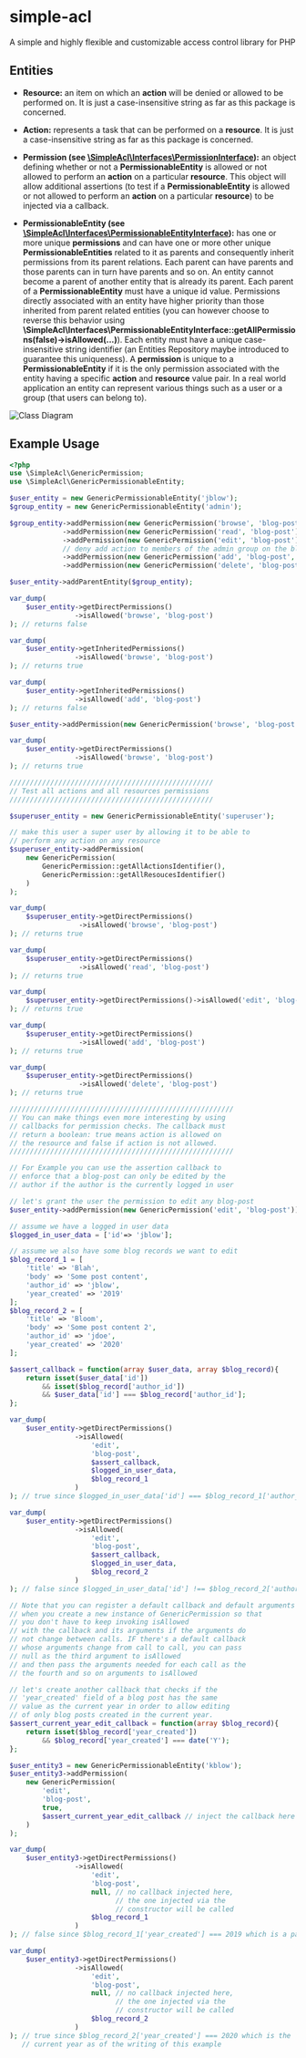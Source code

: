# simple-acl
A simple and highly flexible and customizable access control library for PHP 

Entities
----------
* **Resource:** an item on which an **action** will be denied or allowed to be performed on.
It is just a case-insensitive string as far as this package is concerned.

* **Action:** represents a task that can be performed on a **resource**. 
It is just a case-insensitive string as far as this package is concerned.

* **Permission (see [\SimpleAcl\Interfaces\PermissionInterface](src/interfaces/PermissionInterface.php)):** an object defining whether 
or not a **PermissionableEntity** is allowed or not allowed to perform an **action** on a 
particular **resource**. This object will allow additional assertions (to test if a **PermissionableEntity** 
is allowed or not allowed to perform an **action** on a particular **resource**) to be injected via a callback.

* **PermissionableEntity (see [\SimpleAcl\Interfaces\PermissionableEntityInterface](src/interfaces/PermissionableEntityInterface.php)):** 
has one or more unique **permissions** and can have one or more other unique **PermissionableEntities** related to it as parents 
and consequently inherit permissions from its parent relations. Each parent can have parents and those parents can in turn have 
parents and so on. An entity cannot become a parent of another entity that is already its parent. Each parent of a 
**PermissionableEntity** must have a unique id value. Permissions directly associated with an entity have higher 
priority than those inherited from parent related entities (you can however choose to reverse this behavior using
**\SimpleAcl\Interfaces\PermissionableEntityInterface::getAllPermissions(false)->isAllowed(...)**). 
Each entity must have a unique case-insensitive string identifier (an Entities Repository maybe introduced 
to guarantee this uniqueness). A **permission** is unique to a **PermissionableEntity** if it is the only 
permission associated with the entity having a specific **action** and **resource** value pair. In a real 
world application an entity can represent various things such as a user or a group (that users can belong to).
 
![Class Diagram](class-diagram.svg)

## Example Usage

```php
<?php
use \SimpleAcl\GenericPermission;
use \SimpleAcl\GenericPermissionableEntity;

$user_entity = new GenericPermissionableEntity('jblow');
$group_entity = new GenericPermissionableEntity('admin');

$group_entity->addPermission(new GenericPermission('browse', 'blog-post'))
             ->addPermission(new GenericPermission('read', 'blog-post'))
             ->addPermission(new GenericPermission('edit', 'blog-post'))
             // deny add action to members of the admin group on the blog-post resource
             ->addPermission(new GenericPermission('add', 'blog-post', false))
             ->addPermission(new GenericPermission('delete', 'blog-post'));

$user_entity->addParentEntity($group_entity);

var_dump(
    $user_entity->getDirectPermissions()
                ->isAllowed('browse', 'blog-post')
); // returns false

var_dump(
    $user_entity->getInheritedPermissions()
                ->isAllowed('browse', 'blog-post')
); // returns true

var_dump(
    $user_entity->getInheritedPermissions()
                ->isAllowed('add', 'blog-post')
); // returns false

$user_entity->addPermission(new GenericPermission('browse', 'blog-post'));

var_dump(
    $user_entity->getDirectPermissions()
                ->isAllowed('browse', 'blog-post')
); // returns true

//////////////////////////////////////////////////
// Test all actions and all resources permissions
//////////////////////////////////////////////////

$superuser_entity = new GenericPermissionableEntity('superuser');

// make this user a super user by allowing it to be able to 
// perform any action on any resource
$superuser_entity->addPermission(
    new GenericPermission(
        GenericPermission::getAllActionsIdentifier(), 
        GenericPermission::getAllResoucesIdentifier()
    )
);

var_dump(
    $superuser_entity->getDirectPermissions()
                 ->isAllowed('browse', 'blog-post')
); // returns true

var_dump(
    $superuser_entity->getDirectPermissions()
                 ->isAllowed('read', 'blog-post')
); // returns true

var_dump(
    $superuser_entity->getDirectPermissions()->isAllowed('edit', 'blog-post')
); // returns true

var_dump(
    $superuser_entity->getDirectPermissions()
                 ->isAllowed('add', 'blog-post')
); // returns true

var_dump(
    $superuser_entity->getDirectPermissions()
                 ->isAllowed('delete', 'blog-post')
); // returns true

///////////////////////////////////////////////////////
// You can make things even more interesting by using
// callbacks for permission checks. The callback must 
// return a boolean: true means action is allowed on 
// the resource and false if action is not allowed.
///////////////////////////////////////////////////////

// For Example you can use the assertion callback to 
// enforce that a blog-post can only be edited by the 
// author if the author is the currently logged in user

// let's grant the user the permission to edit any blog-post
$user_entity->addPermission(new GenericPermission('edit', 'blog-post'));

// assume we have a logged in user data
$logged_in_user_data = ['id'=> 'jblow'];

// assume we also have some blog records we want to edit
$blog_record_1 = [
    'title' => 'Blah',
    'body' => 'Some post content',
    'author_id' => 'jblow',
    'year_created' => '2019'
];
$blog_record_2 = [
    'title' => 'Bloom',
    'body' => 'Some post content 2',
    'author_id' => 'jdoe',
    'year_created' => '2020'
];

$assert_callback = function(array $user_data, array $blog_record){
    return isset($user_data['id'])
        && isset($blog_record['author_id'])
        && $user_data['id'] === $blog_record['author_id'];
};

var_dump(
    $user_entity->getDirectPermissions()
                ->isAllowed(
                    'edit', 
                    'blog-post',
                    $assert_callback,
                    $logged_in_user_data,
                    $blog_record_1
                )
); // true since $logged_in_user_data['id'] === $blog_record_1['author_id']

var_dump(
    $user_entity->getDirectPermissions()
                ->isAllowed(
                    'edit', 
                    'blog-post',
                    $assert_callback,
                    $logged_in_user_data,
                    $blog_record_2
                )
); // false since $logged_in_user_data['id'] !== $blog_record_2['author_id']

// Note that you can register a default callback and default arguments 
// when you create a new instance of GenericPermission so that 
// you don't have to keep invoking isAllowed 
// with the callback and its arguments if the arguments do
// not change between calls. IF there's a default callback
// whose arguments change from call to call, you can pass
// null as the third argument to isAllowed
// and then pass the arguments needed for each call as the
// the fourth and so on arguments to isAllowed

// let's create another callback that checks if the 
// 'year_created' field of a blog post has the same
// value as the current year in order to allow editing
// of only blog posts created in the current year.
$assert_current_year_edit_callback = function(array $blog_record){
    return isset($blog_record['year_created'])
        && $blog_record['year_created'] === date('Y');
};

$user_entity3 = new GenericPermissionableEntity('kblow');
$user_entity3->addPermission(
    new GenericPermission(
        'edit', 
        'blog-post',
        true, 
        $assert_current_year_edit_callback // inject the callback here
    )
);

var_dump(
    $user_entity3->getDirectPermissions()
                ->isAllowed(
                    'edit', 
                    'blog-post',
                    null, // no callback injected here, 
                          // the one injected via the 
                          // constructor will be called
                    $blog_record_1
                )
); // false since $blog_record_1['year_created'] === 2019 which is a past year

var_dump(
    $user_entity3->getDirectPermissions()
                ->isAllowed(
                    'edit', 
                    'blog-post',
                    null, // no callback injected here, 
                          // the one injected via the 
                          // constructor will be called
                    $blog_record_2
                )
); // true since $blog_record_2['year_created'] === 2020 which is the 
   // current year as of the writing of this example
```
